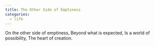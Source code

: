```yaml
---
title: The Other Side of Emptiness
categories:
  - life
---
```


On the other side of emptiness,
Beyond what is expected,
Is a world of possibility,
The heart of creation.
